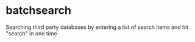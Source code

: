 batchsearch
===========

Searching third party databases by entering a list of search items and hit "search" in one time
